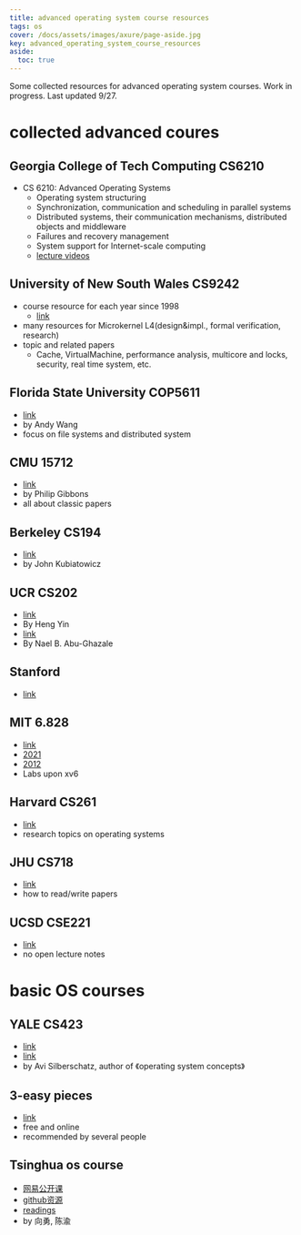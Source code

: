 ```yaml
---
title: advanced operating system course resources
tags: os
cover: /docs/assets/images/axure/page-aside.jpg
key: advanced_operating_system_course_resources
aside:
  toc: true
---
```


Some collected resources for advanced operating system courses. Work in progress.
Last updated 9/27.

<!--more-->

# collected advanced coures

## Georgia College of Tech Computing CS6210

- CS 6210: Advanced Operating Systems
    - Operating system structuring
    - Synchronization, communication and scheduling in parallel systems
    - Distributed systems, their communication mechanisms, distributed objects and middleware
    - Failures and recovery management
    - System support for Internet-scale computing
    - [lecture videos](https://omscs.gatech.edu/cs-6210-advanced-operating-systems-course-videos)

## University of New South Wales CS9242

- course resource for each year since 1998
    - [link](http://www.cse.unsw.edu.au/~cs9242/current/)
- many resources for Microkernel L4(design&impl., formal verification, research)
- topic and related papers
    - Cache, VirtualMachine, performance analysis, multicore and locks, security, real time system, etc.

## Florida State University COP5611
   
- [link](https://www.cs.fsu.edu/~awang/courses/cop5611_s2020/)
- by Andy Wang
- focus on file systems and distributed system

## CMU 15712

- [link](https://www.cs.cmu.edu/~15712/)
- by Philip Gibbons
- all about classic papers

## Berkeley CS194

- [link](https://people.eecs.berkeley.edu/~kubitron/courses/cs194-24-S14/index_lectures.html)
- by John Kubiatowicz

## UCR CS202

- [link](https://www.cs.ucr.edu/~heng/teaching/cs202-fall17/)
- By Heng Yin
- [link](https://www.cs.ucr.edu/~nael/cs202/sched.html)
- By Nael B. Abu-Ghazale

## Stanford

- [link](https://www.scs.stanford.edu/nyu/04fa/)

## MIT 6.828

- [link](https://ocw.mit.edu/courses/electrical-engineering-and-computer-science/6-828-operating-system-engineering-fall-2012/lecture-notes-and-readings/)
- [2021](https://pdos.csail.mit.edu/6.828/2021/schedule.html)
- [2012](https://pdos.csail.mit.edu/6.828/2012/schedule.html)
- Labs upon xv6

## Harvard CS261

- [link](https://read.seas.harvard.edu/cs261/2021/)
- research topics on operating systems

## JHU CS718

- [link](https://www.cs.jhu.edu/~huang/cs718/spring18/index.html)
- how to read/write papers 

## UCSD CSE221

- [link](https://cseweb.ucsd.edu/classes/wi20/cse221-a/readings.html)
- no open lecture notes

# basic OS courses

## YALE CS423

- [link](https://zoo.cs.yale.edu/classes/cs423/index.html)
- [link](https://codex.cs.yale.edu/avi/os-book/OS10/index.html)
- by Avi Silberschatz, author of 《operating system concepts》

## 3-easy pieces

- [link](http://pages.cs.wisc.edu/~remzi/OSTEP/)
- free and online
- recommended by several people

## Tsinghua os course

- [网易公开课](https://open.163.com/newview/movie/free?pid=UERO6C13E&mid=JERO6C13U)
- [github资源](https://github.com/chyyuu/os_course_info)
- [readings](https://github.com/chyyuu/aos_course_info/blob/master/readinglist.md)
- by 向勇, 陈渝
